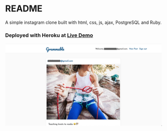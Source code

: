 # README

A simple instagram clone built with html, css, js, ajax, PostgreSQL and Ruby.

<h3>Deployed with Heroku at <a href="https://grammable-michael-day.herokuapp.com/">Live Demo</a></h3>


![screenshot](app/assets/images/screenshot.png)
